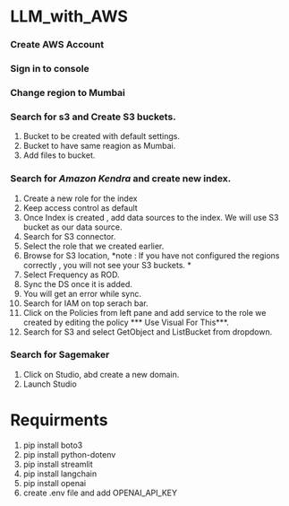 # LLM_with_AWS

### Create AWS Account

### Sign in to console

### Change region to Mumbai

### Search for s3 and Create S3 buckets. 
1. Bucket to be created with default settings.
2. Bucket to have same reagion as Mumbai.
3. Add files to bucket.

### Search for *Amazon Kendra* and create new index.
1. Create a new role for the index
2. Keep access control as default
3. Once Index is created , add data sources to the index. We will use S3 bucket as our data source.
4. Search for S3 connector.
5. Select the role that we created earlier.
6. Browse for S3 location, *note : If you have not configured the regions correctly , you will not see your S3 buckets. *
7. Select Frequency as ROD.
8. Sync the DS once it is added.
9. You will get an error while sync.
10. Search for IAM on top serach bar.
11. Click on the Policies from left pane and add service to the role we created by editing the policy *** Use Visual For This***.
12. Search for S3 and select GetObject and ListBucket from dropdown.

### Search for Sagemaker
1. Click on Studio, abd create a new domain.
2. Launch Studio

# Requirments
1. pip install boto3
2. pip install python-dotenv
3. pip install streamlit
4. pip install langchain
5. pip install openai
6. create .env file and add OPENAI_API_KEY

